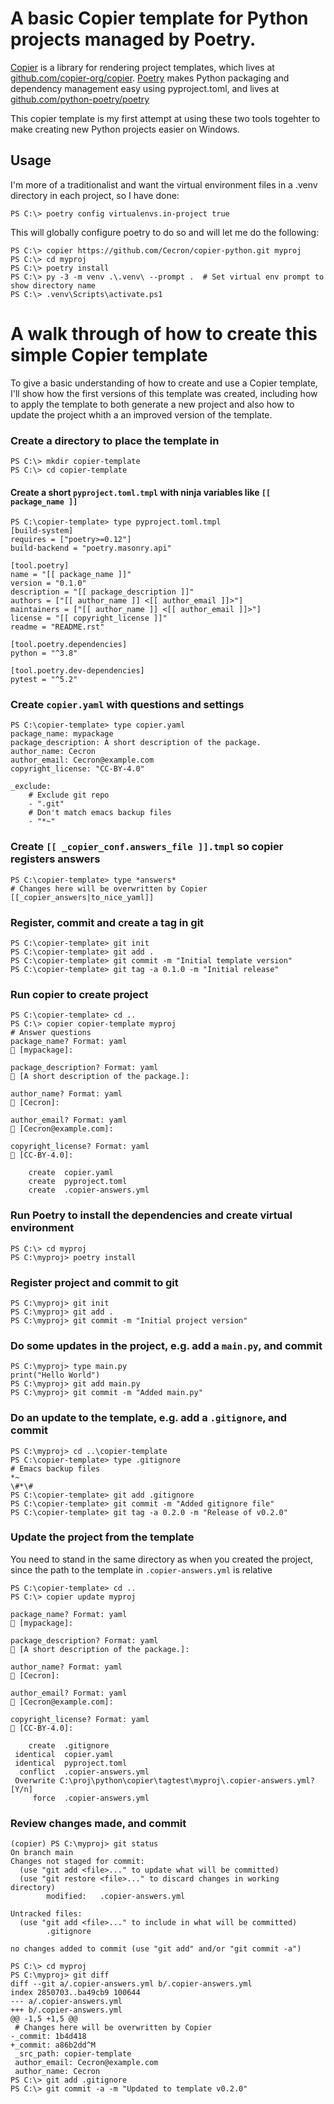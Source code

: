 # A basic Copier template for Python projects managed by Poetry.

[Copier](https://copier.readthedocs.io/) is a library for rendering project templates, which lives at [github.com/copier-org/copier](https://github.com/copier-org/copier/).
[Poetry](https://python-poetry.org/) makes Python packaging and dependency management easy using pyproject.toml, and lives at [github.com/python-poetry/poetry](https://github.com/python-poetry/poetry/)

This copier template is my first attempt at using these two tools togehter to make creating new Python projects easier on Windows.

## Usage

I'm more of a traditionalist and want the virtual environment files in a .venv directory in each project, so I have done:
``` shell
PS C:\> poetry config virtualenvs.in-project true
```
This will globally configure poetry to do so and will let me do the following:

``` shell
PS C:\> copier https://github.com/Cecron/copier-python.git myproj
PS C:\> cd myproj
PS C:\> poetry install
PS C:\> py -3 -m venv .\.venv\ --prompt .  # Set virtual env prompt to show directory name
PS C:\> .venv\Scripts\activate.ps1
```

# A walk through of how to create this simple Copier template

To give a basic understanding of how to create and use a Copier template, I'll show how the first versions of this template was created, including how to apply the template to both generate a new project and also how to update the project whith a an improved version of the template.

### Create a directory to place the template in

``` shell
PS C:\> mkdir copier-template
PS C:\> cd copier-template
```

#### Create a short `pyproject.toml.tmpl` with ninja variables like `[[ package_name ]]`

``` shell
PS C:\copier-template> type pyproject.toml.tmpl
[build-system]
requires = ["poetry>=0.12"]
build-backend = "poetry.masonry.api"

[tool.poetry]
name = "[[ package_name ]]"
version = "0.1.0"
description = "[[ package_description ]]"
authors = ["[[ author_name ]] <[[ author_email ]]>"]
maintainers = ["[[ author_name ]] <[[ author_email ]]>"]
license = "[[ copyright_license ]]"
readme = "README.rst"

[tool.poetry.dependencies]
python = "^3.8"

[tool.poetry.dev-dependencies]
pytest = "^5.2"
```

### Create `copier.yaml` with questions and settings

``` shell
PS C:\copier-template> type copier.yaml
package_name: mypackage
package_description: A short description of the package.
author_name: Cecron
author_email: Cecron@example.com
copyright_license: "CC-BY-4.0"

_exclude:
    # Exclude git repo
    - ".git"
    # Don't match emacs backup files
    - "*~"
```

### Create `[[ _copier_conf.answers_file ]].tmpl` so copier registers answers

``` shell
PS C:\copier-template> type *answers*
# Changes here will be overwritten by Copier
[[_copier_answers|to_nice_yaml]]
```

### Register, commit and create a tag in git

``` shell
PS C:\copier-template> git init
PS C:\copier-template> git add .
PS C:\copier-template> git commit -m "Initial template version"
PS C:\copier-template> git tag -a 0.1.0 -m "Initial release"
```

### Run copier to create project

``` shell
PS C:\copier-template> cd ..
PS C:\> copier copier-template myproj
# Answer questions
package_name? Format: yaml
🎤 [mypackage]:

package_description? Format: yaml
🎤 [A short description of the package.]:

author_name? Format: yaml
🎤 [Cecron]:

author_email? Format: yaml
🎤 [Cecron@example.com]:

copyright_license? Format: yaml
🎤 [CC-BY-4.0]:

    create  copier.yaml
    create  pyproject.toml
    create  .copier-answers.yml
```

### Run Poetry to install the dependencies and create virtual environment

``` shell
PS C:\> cd myproj
PS C:\myproj> poetry install
```

### Register project and commit to git

``` shell
PS C:\myproj> git init
PS C:\myproj> git add .
PS C:\myproj> git commit -m "Initial project version"
```

### Do some updates in the project, e.g. add a `main.py`, and commit

``` shell
PS C:\myproj> type main.py
print("Hello World")
PS C:\myproj> git add main.py
PS C:\myproj> git commit -m "Added main.py"
```

### Do an update to the template, e.g. add a `.gitignore`, and commit

``` shell
PS C:\myproj> cd ..\copier-template
PS C:\copier-template> type .gitignore
# Emacs backup files
*~
\#*\#
PS C:\copier-template> git add .gitignore
PS C:\copier-template> git commit -m "Added gitignore file"
PS C:\copier-template> git tag -a 0.2.0 -m "Release of v0.2.0"
```

### Update the project from the template

You need to stand in the same directory as when you created the project,
since the path to the template in `.copier-answers.yml` is relative

``` shell
PS C:\copier-template> cd ..
PS C:\> copier update myproj

package_name? Format: yaml
🎤 [mypackage]:

package_description? Format: yaml
🎤 [A short description of the package.]:

author_name? Format: yaml
🎤 [Cecron]:

author_email? Format: yaml
🎤 [Cecron@example.com]:

copyright_license? Format: yaml
🎤 [CC-BY-4.0]:

    create  .gitignore
 identical  copier.yaml
 identical  pyproject.toml
  conflict  .copier-answers.yml
 Overwrite C:\proj\python\copier\tagtest\myproj\.copier-answers.yml? [Y/n]
     force  .copier-answers.yml
```

### Review changes made, and commit

``` shell
(copier) PS C:\myproj> git status
On branch main
Changes not staged for commit:
  (use "git add <file>..." to update what will be committed)
  (use "git restore <file>..." to discard changes in working directory)
        modified:   .copier-answers.yml

Untracked files:
  (use "git add <file>..." to include in what will be committed)
        .gitignore

no changes added to commit (use "git add" and/or "git commit -a")

PS C:\> cd myproj
PS C:\myproj> git diff
diff --git a/.copier-answers.yml b/.copier-answers.yml
index 2850703..ba49cb9 100644
--- a/.copier-answers.yml
+++ b/.copier-answers.yml
@@ -1,5 +1,5 @@
 # Changes here will be overwritten by Copier
-_commit: 1b4d418
+_commit: a86b2dd^M
 _src_path: copier-template
 author_email: Cecron@example.com
 author_name: Cecron
PS C:\> git add .gitignore
PS C:\> git commit -a -m "Updated to template v0.2.0"
```

